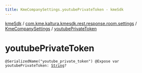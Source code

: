 ```yaml
---
title: KmeCompanySettings.youtubePrivateToken - kmeSdk
---
```


[kmeSdk](../../index.html) / [com.kme.kaltura.kmesdk.rest.response.room.settings](../index.html) / [KmeCompanySettings](index.html) / [youtubePrivateToken](./youtube-private-token.html)

# youtubePrivateToken

`@SerializedName("youtube_private_token") @Expose var youtubePrivateToken: `[`String`](https://kotlinlang.org/api/latest/jvm/stdlib/kotlin/-string/index.html)`?`